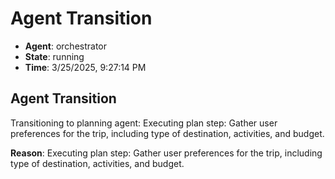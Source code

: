 # Agent Transition

- **Agent**: orchestrator
- **State**: running
- **Time**: 3/25/2025, 9:27:14 PM

## Agent Transition

Transitioning to planning agent: Executing plan step: Gather user preferences for the trip, including type of destination, activities, and budget.

**Reason**: Executing plan step: Gather user preferences for the trip, including type of destination, activities, and budget.


